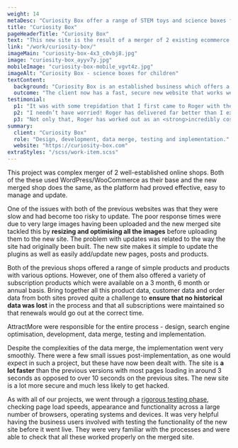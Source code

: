 ```yaml
---
weight: 14
metaDesc: "Curiosity Box offer a range of STEM toys and science boxes for children of all ages. They are intended to educate and stimulate an interest in science."
title: "Curiosity Box"
pageHeaderTitle: "Curiosity Box"
text: "This new site is the result of a merger of 2 existing ecommerce sites for this company that specialises in STEM based products for children. This was challenging from a technical standpoint, as the requirement was to keep all the historical data intact - products, customer, orders etc. There was also a need to speed up the site and improve the search engine positioning of the pages for a range of different key phrases."
link: "/work/curiosity-box/"
imageMain: "curiosity-box-4x3_c0vbj8.jpg"
image: "curiosity-box_ayyv7y.jpg"
mobileImage: "curiosity-box-mobile_vgvt4z.jpg"
imageAlt: "Curiosity Box - science boxes for children"
textContent:
  background: "Curiosity Box is an established business which offers a range of science toys and STEM products for children of all ages. They were selling to individuals as well as schools using 2 different websites but decided there was value in merging the 2 different sites. They approached us to carry out the merger and, at the same time, speed up the site and improve the search engine position of their site."
  outcome: "The client now has a fast, secure new website that works well on screens of all sizes and which is easy to update and maintain."
testimonial:
  p1: "It was with some trepidation that I first came to Roger with the challenge of recreating a more efficient and effective website. I needed a site that enabled us to improve sales conversions, whilst capturing our brand and values in a way that our current website did not. I had been through a number of fairly disastrous web development experiences and I was very anxious about spending a lot of money to only fail again. "
  p2: "I needn’t have worried! Roger has delivered far better than I expected. He is able to communicate and translate the more technical aspects of the website, whilst completely understanding what we are trying to achieve from a customer perspective. In my experience, this is <strong>an incredibly rare combination, and it really sets Roger apart.</strong>"
  p3: "Not only that, Roger has worked out as an <strong>incredibly cost effective solution</strong> and I really wish we had have skipped the agencies and come to him first. Even though he’s a freelancer, Roger feels like <strong>a hugely valuable part of our team</strong> now. He brings a breadth of skills that make him like a one man tech department which, as a small business, is something that usually feels out of reach."
summary:
  client: "Curiosity Box"
  role: "Design, development, data merge, testing and implementation."
  website: "https://curiosity-box.com"
extraStyles: "/scss/work-item.scss"
---
```


This project was complex merger of 2 well-established online shops. Both of the these used WordPress/WooCommerce as their base and the new merged shop does the same, as the platform had proved effective, easy to manage and update.

One of the issues with both of the previous websites was that they were slow and had become too risky to update. The poor response times were due to very large images having been uploaded and the new merged site tackled this by **resizing and optimising all the images** before uploading them to the new site. The problem with updates was related to the way the site had originally been built. The new site makes it simple to update the plugins as well as easily add/update new pages, posts and products.

Both of the previous shops offered a range of simple products and products with various options. However, one of them also offered a variety of subscription products which were available on a 3 month, 6 month or annual basis. Bring together all this product data, customer data and order data from both sites proved quite a challenge to **ensure that no historical data was lost** in the process and that all subscriptions were maintained so that renewals would go out at the correct time.

AttractMore were responsible for the entire process - design, search engine optimisation, development, data merge, testing and implementation.

Despite the complexities of the data merge, the implementation went very smoothly. There were a few small issues post-implementation, as one would expect in such a project, but these have now been dealt with. The site is **a lot faster** than the previous versions with most pages loading in around 3 seconds as opposed to over 10 seconds on the previous sites. The new site is a lot more secure and much less likely to get hacked.

As with all of our projects, we went through a [rigorous testing phase](/services/website-creation/web-development-website-testing/), checking page load speeds, appearance and functionality across a large number of browsers, operating systems and devices. It was very helpful having the business users involved with testing the functionality of the new site before it went live. They were very familiar with the processes and were able to check that all these worked properly on the merged site.
